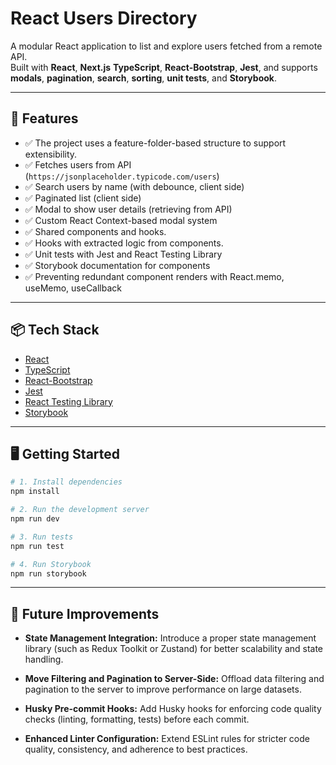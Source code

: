 # React Users Directory

A modular React application to list and explore users fetched from a remote API.  
Built with **React**, **Next.js** **TypeScript**, **React-Bootstrap**, **Jest**, and supports **modals**, **pagination**, **search**, **sorting**, **unit tests**, and **Storybook**.

---

## 🚀 Features

- ✅ The project uses a feature-folder-based structure to support extensibility.
- ✅ Fetches users from API (`https://jsonplaceholder.typicode.com/users`)
- ✅ Search users by name (with debounce, client side)
- ✅ Paginated list (client side)
- ✅ Modal to show user details (retrieving from API)
- ✅ Custom React Context-based modal system
- ✅ Shared components and hooks.
- ✅ Hooks with extracted logic from components.
- ✅ Unit tests with Jest and React Testing Library
- ✅ Storybook documentation for components
- ✅ Preventing redundant component renders with React.memo, useMemo, useCallback

---

## 📦 Tech Stack

- [React](https://reactjs.org/)
- [TypeScript](https://www.typescriptlang.org/)
- [React-Bootstrap](https://react-bootstrap.github.io/)
- [Jest](https://jestjs.io/)
- [React Testing Library](https://testing-library.com/docs/react-testing-library/intro/)
- [Storybook](https://storybook.js.org/)

---

## 🖥️ Getting Started

```bash
# 1. Install dependencies
npm install

# 2. Run the development server
npm run dev

# 3. Run tests
npm run test

# 4. Run Storybook
npm run storybook
```
---

## 🔮 Future Improvements
- **State Management Integration:**
Introduce a proper state management library (such as Redux Toolkit or Zustand) for better scalability and state handling.

- **Move Filtering and Pagination to Server-Side:**
Offload data filtering and pagination to the server to improve performance on large datasets.

- **Husky Pre-commit Hooks:**
Add Husky hooks for enforcing code quality checks (linting, formatting, tests) before each commit.

- **Enhanced Linter Configuration:**
Extend ESLint rules for stricter code quality, consistency, and adherence to best practices.